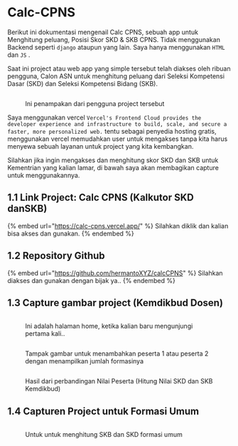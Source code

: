 # Calc-CPNS

Berikut ini dokumentasi mengenail Calc CPNS, sebuah app untuk Menghitung peluang, Posisi Skor SKD & SKB CPNS. Tidak menggunakan Backend seperti `django` ataupun yang lain. Saya hanya menggunakan `HTML` dan `JS` .

Saat ini project atau web app yang simple tersebut telah diakses oleh ribuan pengguna, Calon ASN untuk menghitung peluang dari Seleksi Kompetensi Dasar (SKD) dan Seleksi Kompetensi Bidang (SKB).

<figure><img src="../.gitbook/assets/image (15).png" alt=""><figcaption><p>Ini penampakan dari pengguna project tersebut</p></figcaption></figure>

Saya menggunakan vercel `Vercel's Frontend Cloud provides the developer experience and infrastructure to build, scale, and secure a faster, more personalized web.` tentu sebagai penyedia hosting gratis, menggunakan vercel memudahkan user untuk mengakses tanpa kita harus menyewa sebuah layanan untuk project yang kita kembangkan.

Silahkan jika ingin mengakses dan menghitung skor SKD dan SKB untuk Kementrian yang kalian lamar, di bawah saya akan membagikan capture untuk menggunakannya.

## 1.1 Link Project: Calc CPNS (Kalkutor SKD danSKB)

{% embed url="https://calc-cpns.vercel.app/" %}
Silahkan diklik dan kalian bisa akses dan gunakan.
{% endembed %}

## 1.2 Repository Github

{% embed url="https://github.com/hermantoXYZ/calcCPNS" %}
Silahkan diakses dan gunakan dengan bijak ya..
{% endembed %}

## 1.3 Capture gambar project (Kemdikbud Dosen)

<figure><img src="../.gitbook/assets/calc-cpns.vercel.app_ (1).png" alt=""><figcaption><p>Ini adalah halaman home, ketika kalian baru mengunjungi pertama kali..</p></figcaption></figure>

<figure><img src="../.gitbook/assets/calc-cpns.vercel.app_dosen_.png" alt=""><figcaption><p>Tampak gambar untuk menambahkan peserta 1 atau peserta 2 dengan menampilkan jumlah formasinya</p></figcaption></figure>

<figure><img src="../.gitbook/assets/image (16).png" alt=""><figcaption><p>Hasil dari perbandingan Nilai Peserta (Hitung Nilai SKD dan SKB Kemdikbud)</p></figcaption></figure>

## 1.4 Capturen Project untuk Formasi Umum

<figure><img src="../.gitbook/assets/calc-cpns.vercel.app_umum_.png" alt=""><figcaption><p>Untuk untuk menghitung SKB dan SKD formasi umum</p></figcaption></figure>
